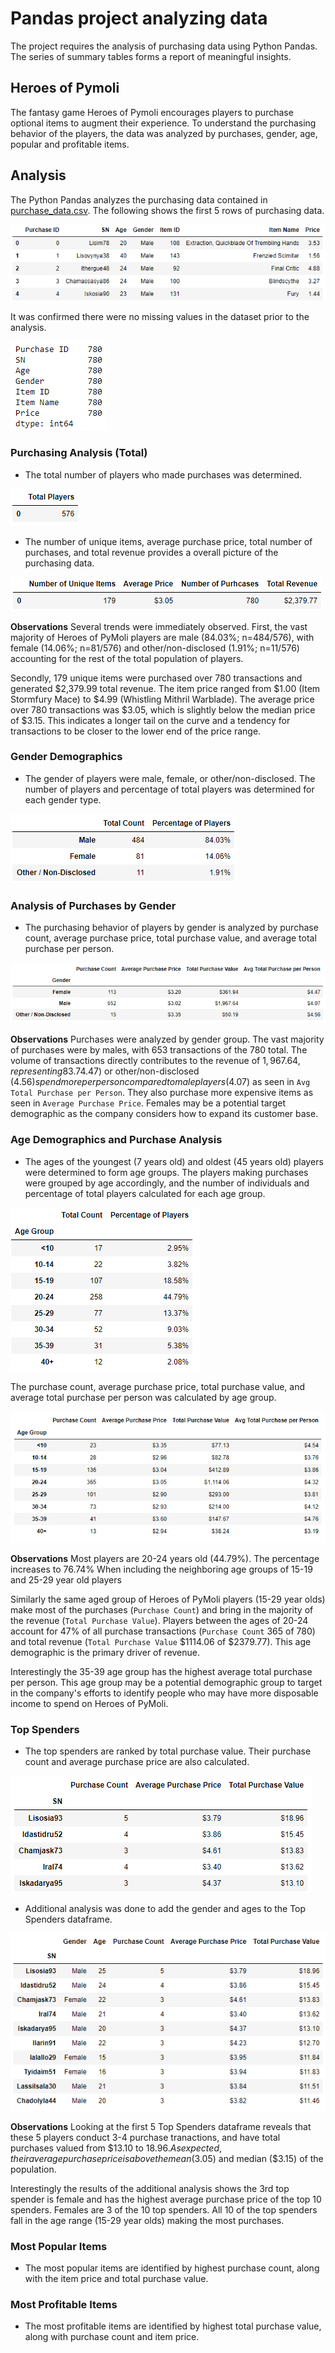 # Pandas project analyzing data

The project requires the analysis of purchasing data using Python Pandas. The series of summary tables forms a report of meaningful insights. 

## Heroes of Pymoli

The fantasy game Heroes of Pymoli encourages players to purchase optional items to augment their experience. To understand the purchasing behavior of the players, the data was analyzed by purchases, gender, age, popular and profitable items. 

## Analysis

The Python Pandas analyzes the purchasing data contained in [purchase_data.csv](HeroesOfPymoli/Resources/purchase_data.csv). The following shows the first 5 rows of purchasing data. 

![purchase_df_peek](Images/purchase_df_peek.png)

It was confirmed there were no missing values in the dataset prior to the analysis. 

![noMissingData](Images/noMissingData.png)

### Purchasing Analysis (Total)

* The total number of players who made purchases was determined. 

![totalPlayer](Images/totalPlayer.png)

* The number of unique items, average purchase price, total number of purchases, and total revenue provides a overall picture of the purchasing data. 

![purchaseAnalysisTotal](Images/purchaseAnalysisTotal.png)

**Observations**
Several trends were immediately observed. First, the vast majority of Heroes of PyMoli players are male (84.03%; n=484/576), with female (14.06%; n=81/576) and other/non-disclosed (1.91%; n=11/576) accounting for the rest of the total population of players. 

Secondly, 179 unique items were purchased over 780 transactions and generated $2,379.99 total revenue. The item price ranged from $1.00 (Item Stormfury Mace) to $4.99 (Whistling Mithril Warblade). The average price over 780 transactions was $3.05, which is slightly below the median price of $3.15. This indicates a longer tail on the curve and a tendency for transactions to be closer to the lower end of the price range. 

### Gender Demographics

* The gender of players were male, female, or other/non-disclosed. The number of players and percentage of total players was determined for each gender type. 

![genderDemoAnalysis](Images/genderDemoAnalysis.png)

### Analysis of Purchases by Gender

* The purchasing behavior of players by gender is analyzed by purchase count, average purchase price, total purchase value, and average total purchase per person. 

![purchaseAnalysisGender](Images/purchaseAnalysisGender.png)

**Observations**
Purchases were analyzed by gender group. The vast majority of purchases were by males, with 653 transactions of the 780 total. The volume of transactions directly contributes to the revenue of $1,967.64, representing 83.7% of total revenue. However, players identifying as female ($4.47) or other/non-disclosed ($4.56) spend more per person compared to male players ($4.07) as seen in `Avg Total Purchase per Person`. They also purchase more expensive items as seen in `Average Purchase Price`. Females may be a potential target demographic as the company considers how to expand its customer base. 

### Age Demographics and Purchase Analysis

* The ages of the youngest (7 years old) and oldest (45 years old) players were determined to form age groups. The players making purchases were grouped by age accordingly, and the number of individuals and percentage of total players calculated for each age group. 

![ageDemoAnalysis](Images/ageDemoAnalysis.png)

 The purchase count, average purchase price, total purchase value, and average total purchase per person was calculated by age group. 

![purchaseAnalysisAge](Images/purchaseAnalysisAge.png)

**Observations**
Most players are 20-24 years old (44.79%). The percentage increases to 76.74% When including the neighboring age groups of 15-19 and 25-29 year old players 

Similarly the same aged group of Heroes of PyMoli players (15-29 year olds) make most of the purchases (`Purchase Count`) and bring in the majority of the revenue (`Total Purchase Value`). Players between the ages of 20-24 account for 47% of all purchase transactions (`Purchase Count` 365 of 780) and total revenue (`Total Purchase Value` $1114.06 of $2379.77). This age demographic is the primary driver of revenue. 

Interestingly the 35-39 age group has the highest average total purchase per person. This age group may be a potential demographic group to target in the company's efforts to identify people who may have more disposable income to spend on Heroes of PyMoli. 

### Top Spenders

* The top spenders are ranked by total purchase value. Their purchase count and average purchase price are also calculated. 

![topSpenders5](Images/topSpenders5.png)

* Additional analysis was done to add the gender and ages to the Top Spenders dataframe. 

![topSpenders10GenderAge](Images/topSpenders10GenderAge.png)

**Observations**
Looking at the first 5 Top Spenders dataframe reveals that these 5 players conduct 3-4 purchase tranactions, and have total purchases valued from $13.10 to $18.96. As expected, their average purchase price is above the mean ($3.05) and median ($3.15) of the population. 

Interestingly the results of the additional analysis shows the 3rd top spender is female and has the highest average purchase price of the top 10 spenders. Females are 3 of the 10 top spenders. All 10 of the top spenders fall in the age range (15-29 year olds) making the most purchases. 

### Most Popular Items

* The most popular items are identified by highest purchase count, along with the item price and total purchase value. 

### Most Profitable Items

* The most profitable items are identified by highest total purchase value, along with purchase count and item price. 

